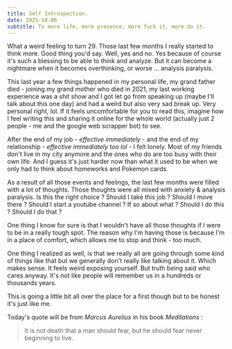 ```yaml
---
title: Self Introspection.
date: 2025-10-06
subtitle: To more life, more presence, more fuck it, more do it.
---
```


What a weird feeling to turn 29.
Those last few months I really started to think more. Good thing you'd say. Well, yes and no. Yes because of course it's such a blessing to be able to think and analyze. But it can become a nightmare when it becomes overthinking, or worse ... analysis paralysis.

This last year a few things happened in my personal life, my grand father died - joining my grand mother who died in 2021, my last working experience was a shit show and I got let go from speaking up (maybe I'll talk about this one day) and had a weird but also very sad break up. Very personal right, lol. If it feels uncomfortable for you to read this, imagine how I feel writing this and sharing it online for the whole world (actually just 2 people - me and the google web scrapper bot) to see.

After the end of my job - *effective immediately* - and the end of my relationship - *effective immediately too lol* - I felt lonely.
Most of my friends don't live in my city anymore and the ones who do are too busy with their own life. And I guess it's just harder now than what it used to be when we only had to think about homeworks and Pokemon cards.

As a result of all those events and feelings, the last few months were filled with a lot of thoughts. Those thoughts were all mixed with anxiety & analysis paralysis.
Is this the right choice ? Should I take this job ? Should I move there ? Should I start a youtube channel ? If so about what ? Should I do this ? Should I do that ?

One thing I know for sure is that I wouldn't have all those thoughts if I were to be in a really tough spot. The reason why I'm having those is because I'm in a place of comfort, which allows me to stop and think - too much.

One thing I realized as well, is that we really all are going through some kind of things like that but we generally don't really like talking about it. Which makes sense. It feels weird exposing yourself. But truth being said who cares anyway. It's not like people will remember us in a hundreds or thousands years.

This is going a little bit all over the place for a first though but to be honest it's just like me.

Today's quote will be from *Marcus Aurelius* in his book *Meditations* :

> It is not death that a man should fear, but he should fear never beginning to live.
